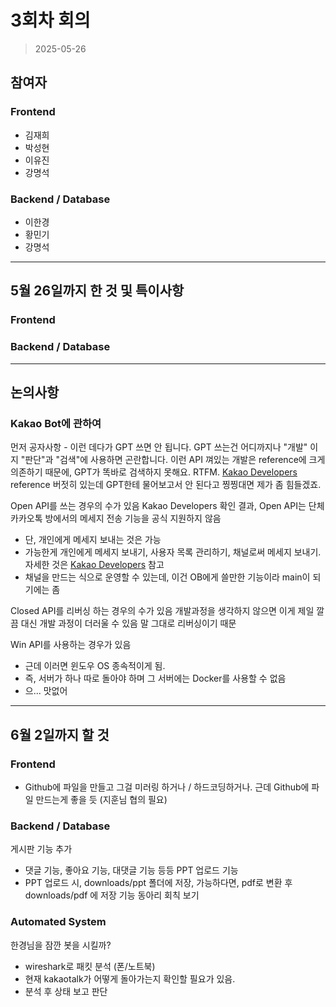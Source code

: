 # 3회차 회의  
> 2025-05-26  

## 참여자  

### Frontend
- 김재희    
- 박성현  
- 이유진  
- 강명석  

### Backend / Database  
- 이한경  
- 황민기  
- 강명석  

---  

## 5월 26일까지 한 것 및 특이사항  

### Frontend  

### Backend / Database  

---  

## 논의사항  

### Kakao Bot에 관하여
먼저 공자사항 - 이런 데다가 GPT 쓰면 안 됩니다. GPT 쓰는건 어디까지나 "개발" 이지 "판단"과 "검색"에 사용하면 곤란합니다. 이런 API 껴있는 개발은 reference에 크게 의존하기 때문에, GPT가 똑바로 검색하지 못해요. RTFM.
[Kakao Developers](https://developers.kakao.com/) reference 버젓히 있는데 GPT한테 물어보고서 안 된다고 찡찡대면 제가 좀 힘들겠죠.

Open API를 쓰는 경우의 수가 있음
Kakao Developers 확인 결과, Open API는 단체 카카오톡 방에서의 메세지 전송 기능을 공식 지원하지 않음
- 단, 개인에게 메세지 보내는 것은 가능
- 가능한게 개인에게 메세지 보내기, 사용자 목록 관리하기, 채널로써 메세지 보내기. 자세한 것은 [Kakao Developers](https://developers.kakao.com/tool/rest-api/reference) 참고
- 채널을 만드는 식으로 운영할 수 있는데, 이건 OB에게 쓸만한 기능이라 main이 되기에는 좀

Closed API를 리버싱 하는 경우의 수가 있음
개발과정을 생각하지 않으면 이게 제일 깔끔
대신 개발 과정이 더러울 수 있음
말 그대로 리버싱이기 때문

Win API를 사용하는 경우가 있음
- 근데 이러면 윈도우 OS 종속적이게 됨.
- 즉, 서버가 하나 따로 돌아야 하며 그 서버에는 Docker를 사용할 수 없음
- 으... 맛없어

---  

## 6월 2일까지 할 것  

### Frontend  
- Github에 파일을 만들고 그걸 미러링 하거나 / 하드코딩하거나. 근데 Github에 파일 만드는게 좋을 듯 (지훈님 협의 필요)

### Backend / Database  
게시판 기능 추가
- 댓글 기능, 좋아요 기능, 대댓글 기능 등등
PPT 업로드 기능
- PPT 업로드 시, downloads/ppt 폴더에 저장, 가능하다면, pdf로 변환 후 downloads/pdf 에 저장 기능
동아리 회칙 보기

### Automated System
한경님을 잠깐 봇을 시킬까?
- wireshark로 패킷 분석 (폰/노트북)
- 현재 kakaotalk가 어떻게 돌아가는지 확인할 필요가 있음.
- 분석 후 상태 보고 판단